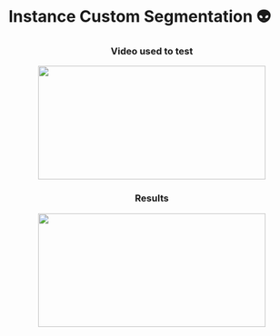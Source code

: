 # Instance Custom Segmentation :alien:

<div class="row" align="center">
  <h3 >Video used to test</h3>
  <img src="./docs/video.gif" width="400" height="200" />
</div>

<div class="row" align="center">
  <h3 >Results</h3>
  <img src="./docs/video-predict-converted.gif" width="400" height="200" />
</div>
